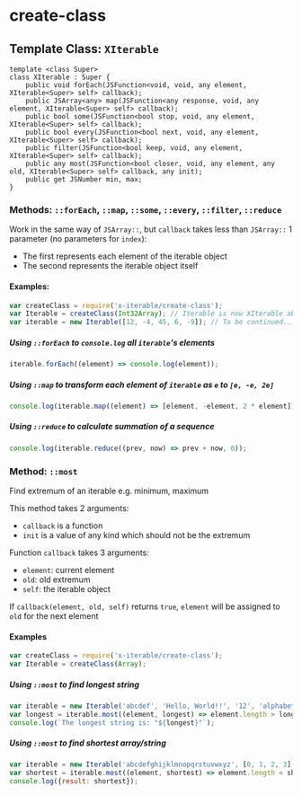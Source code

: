 
# create-class

## Template Class: `XIterable`

```
template <class Super>
class XIterable : Super {
	public void forEach(JSFunction<void, void, any element, XIterable<Super> self> callback);
	public JSArray<any> map(JSFunction<any response, void, any element, XIterable<Super> self> callback);
	public bool some(JSFunction<bool stop, void, any element, XIterable<Super> self> callback);
	public bool every(JSFunction<bool next, void, any element, XIterable<Super> self> callback);
	public filter(JSFunction<bool keep, void, any element, XIterable<Super> self> callback);
	public any most(JSFunction<bool closer, void, any element, any old, XIterable<Super> self> callback, any init);
	public get JSNumber min, max;
}
```

### Methods: `::forEach`, `::map`, `::some`, `::every`, `::filter`, `::reduce`

Work in the same way of `JSArray::`, but `callback` takes less than `JSArray::` 1 parameter (no parameters for `index`):
 - The first represents each element of the iterable object
 - The second represents the iterable object itself

#### Examples:

```javascript
var createClass = require('x-iterable/create-class');
var Iterable = createClass(Int32Array); // Iterable is now XIterable above
var iterable = new Iterable([12, -4, 45, 6, -9]); // To be continued...
```

##### Using `::forEach` to `console.log` all `iterable`'s elements

```javascript
iterable.forEach((element) => console.log(element));
```

##### Using `::map` to transform each element of `iterable` as `e` to `[e, -e, 2e]`

```javascript
console.log(iterable.map((element) => [element, -element, 2 * element]));
```

##### Using `::reduce` to calculate summation of a sequence

```javascript
console.log(iterable.reduce((prev, now) => prev + now, 0));
```

### Method: `::most`

Find extremum of an iterable e.g. minimum, maximum

This method takes 2 arguments:
 - `callback` is a function
 - `init` is a value of any kind which should not be the extremum

Function `callback` takes 3 arguments:
 - `element`: current element
 - `old`: old extremum
 - `self`: the iterable object

If `callback(element, old, self)` returns `true`, `element` will be assigned to `old` for the next element

#### Examples

```javascript
var createClass = require('x-iterable/create-class');
var Iterable = createClass(Array);
```

##### Using `::most` to find longest string

```javascript
var iterable = new Iterable('abcdef', 'Hello, World!!', '12', 'alphabet');
var longest = iterable.most((element, longest) => element.length > longest.length, '');
console.log(`The longest string is: "${longest}"`);
```

##### Using `::most` to find shortest array/string

```javascript
var iterable = new Iterable('abcdefghijklmnopqrstuvwxyz', [0, 1, 2, 3], Array.from('Hello, World!!'));
var shortest = iterable.most((element, shortest) => element.length < shortest.length, {length: Infinity});
console.log({result: shortest});
```
